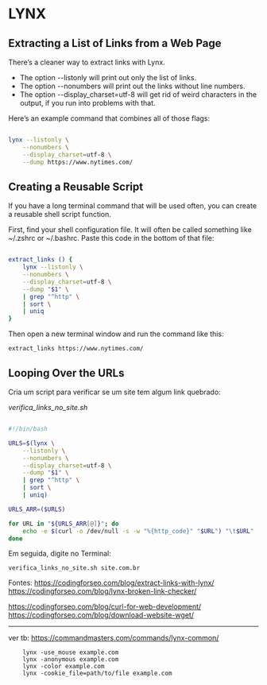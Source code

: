 # LYNX


## Extracting a List of Links from a Web Page

There’s a cleaner way to extract links with Lynx.

- The option --listonly will print out only the list of links.
- The option --nonumbers will print out the links without line numbers.
- The option --display_charset=utf-8 will get rid of weird characters in the output, if you run into problems with that.

Here’s an example command that combines all of those flags:

```bash

lynx --listonly \
    --nonumbers \
    --display_charset=utf-8 \
    --dump https://www.nytimes.com/

```



## Creating a Reusable Script

If you have a long terminal command that will be used often, you can create a reusable shell script function.

First, find your shell configuration file. It will often be called something like ~/.zshrc or ~/.bashrc. Paste this code in the bottom of that file:

``` bash

extract_links () {
    lynx --listonly \
    --nonumbers \
    --display_charset=utf-8 \
    --dump "$1" \
    | grep "^http" \
    | sort \
    | uniq
}

```

Then open a new terminal window and run the command like this:

`extract_links https://www.nytimes.com/` 


## Looping Over the URLs

Cria um script para verificar se um site tem algum link quebrado:

*verifica_links_no_site.sh*

```bash

#!/bin/bash

URLS=$(lynx \
    --listonly \
    --nonumbers \
    --display_charset=utf-8 \
    --dump "$1" \
    | grep "^http" \
    | sort \
    | uniq)

URLS_ARR=($URLS)

for URL in "${URLS_ARR[@]}"; do
    echo -e $(curl -o /dev/null -s -w "%{http_code}" "$URL") "\t$URL"
done

```


Em seguida, digite no Terminal:

`verifica_links_no_site.sh site.com.br`



Fontes: 
https://codingforseo.com/blog/extract-links-with-lynx/
https://codingforseo.com/blog/lynx-broken-link-checker/

https://codingforseo.com/blog/curl-for-web-development/
https://codingforseo.com/blog/download-website-wget/


---

ver tb:
https://commandmasters.com/commands/lynx-common/

```
	lynx -use_mouse example.com
	lynx -anonymous example.com
	lynx -color example.com
	lynx -cookie_file=path/to/file example.com

```
